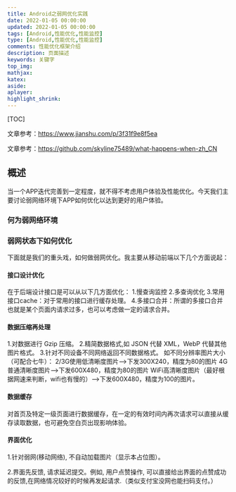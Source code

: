 ```yaml
---
title: Android之弱网优化实践
date: 2022-01-05 00:00:00
updated: 2022-01-05 00:00:00
tags: [Android,性能优化,性能监控]
type: [Android,性能优化,性能监控]
comments: 性能优化框架介绍
description: 页面描述
keywords: 关键字
top_img:
mathjax:
katex:
aside:
aplayer:
highlight_shrink:
---
```


[TOC]

文章参考：https://www.jianshu.com/p/3f31f9e8f5ea

文章参考：https://github.com/skyline75489/what-happens-when-zh_CN



## 概述


当一个APP迭代完善到一定程度，就不得不考虑用户体验及性能优化。今天我们主要讨论弱网络环境下APP如何优化以达到更好的用户体验。


### 何为弱网络环境




### 弱网状态下如何优化


下面就是我们的重头戏，如何做弱网优化。我主要从移动前端以下几个方面说起：



#### 接口设计优化


在于后端设计接口是可以从以下几方面优化：
1.慢查询监控 2.多查询优化
3.常用接口cache：对于常用的接口进行缓存处理。
4.多接口合并：所谓的多接口合并也就是某个页面内请求过多，也可以考虑做一定的请求合并。



#### 数据压缩再处理

1.对数据进行 Gzip 压缩。
2.精简数据格式,如 JSON 代替 XML，WebP 代替其他图片格式。
3.针对不同设备不同网络返回不同数据格式。
如不同分辨率图片大小（可配合七牛）：
2/3G使用低清晰度图片——>下发300X240，精度为80的图片
4G普通清晰度图片——>下发600X480，精度为80的图片
WiFi高清晰度图片（最好根据网速来判断，wifi也有慢的）——>下发600X480，精度为100的图片。




#### 数据缓存

对首页及特定一级页面进行数据缓存，在一定的有效时间内再次请求可以直接从缓存读取数据，也可避免空白页出现影响体验。


#### 界面优化

1.针对弱网(移动网络), 不自动加载图片（显示本占位图）。

2.界面先反馈, 请求延迟提交。例如, 用户点赞操作, 可以直接给出界面的点赞成功的反馈,在网络情况较好的时候再发起请求.（类似支付宝没网也能扫码支付。）